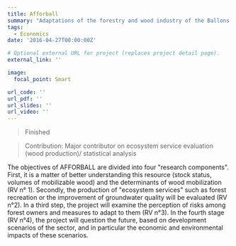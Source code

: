 ```yaml
---
title: Afforball
summary: "Adaptations of the forestry and wood industry of the Ballons des Vosges Regional Park in a context of global changes."
tags:
  - Economics
date: '2016-04-27T00:00:00Z'

# Optional external URL for project (replaces project detail page).
external_link: ''

image:
  focal_point: Smart

url_code: ''
url_pdf: ''
url_slides: ''
url_video: ''
---
```


> Finished

> Contribution: Major contributor on ecosystem service evaluation (wood production)/ statistical analysis

The objectives of AFFORBALL are divided into four "research components". 
First, it is a matter of better understanding this resource (stock status, volumes of mobilizable wood) and the determinants of wood mobilization (RV n° 1). 
Secondly, the production of "ecosystem services" such as forest recreation or the improvement of groundwater quality will be evaluated (RV n°2). 
In a third step, the project will examine the perception of risks among forest owners and measures to adapt to them (RV n°3). 
In the fourth stage (RV n°4), the project will question the future, based on development scenarios of the sector, and in
particular the economic and environmental impacts of these scenarios.

